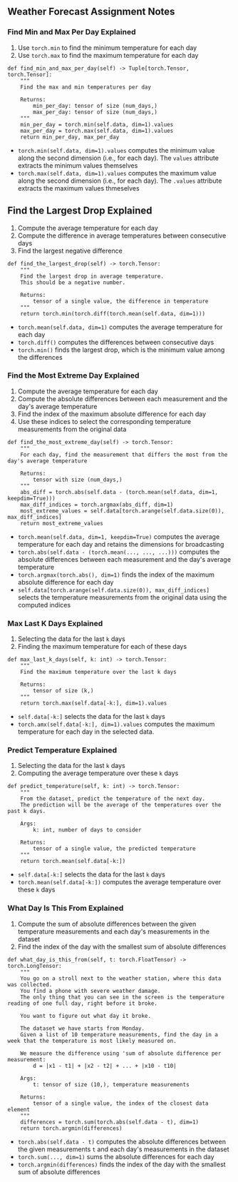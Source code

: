 ## Weather Forecast Assignment Notes

### Find Min and Max Per Day Explained

1. Use `torch.min` to find the minimum temperature for each day
2. Use `torch.max` to find the maximum temperature for each day

```python3
def find_min_and_max_per_day(self) -> Tuple[torch.Tensor, torch.Tensor]:
    """
    Find the max and min temperatures per day

    Returns:
        min_per_day: tensor of size (num_days,)
        max_per_day: tensor of size (num_days,)
    """
    min_per_day = torch.min(self.data, dim=1).values
    max_per_day = torch.max(self.data, dim=1).values
    return min_per_day, max_per_day
```

* `torch.min(self.data, dim=1).values` computes the minimum value along the second dimension (i.e., for each day). The `values` attribute extracts the minimum values themselves
* `torch.max(self.data, dim=1).values` computes the maximum value along the second dimension (i.e., for each day). The `.values` attribute extracts the maximum values thmeselves

## Find the Largest Drop Explained

1. Compute the average temperature for each day
2. Compute the difference in average temperatures between consecutive days
3. Find the largest negative difference

```python3
def find_the_largest_drop(self) -> torch.Tensor:
    """
    Find the largest drop in average temperature.
    This should be a negative number.

    Returns:
        tensor of a single value, the difference in temperature
    """
    return torch.min(torch.diff(torch.mean(self.data, dim=1)))
```

* `torch.mean(self.data, dim=1)` computes the average temperature for each day
* `torch.diff()` computes the differences between consecutive days
* `torch.min()` finds the largest drop, which is the minimum value among the differences

### Find the Most Extreme Day Explained

1. Compute the average temperature for each day
2. Compute the absolute differences between each measurement and the day's average temperature
3. Find the index of the maximum absolute difference for each day
4. Use these indices to select the corresponding temperature measurements from the original data

```python3
def find_the_most_extreme_day(self) -> torch.Tensor:
    """
    For each day, find the measurement that differs the most from the day's average temperature

    Returns:
        tensor with size (num_days,)
    """
    abs_diff = torch.abs(self.data - (torch.mean(self.data, dim=1, keepdim=True)))
    max_diff_indices = torch.argmax(abs_diff, dim=1)
    most_extreme_values = self.data[torch.arange(self.data.size(0)), max_diff_indices]
    return most_extreme_values
```

* `torch.mean(self.data, dim=1, keepdim=True)` computes the average temperature for each day and retains the dimensions for broadcasting
* `torch.abs(self.data - (torch.mean(..., ..., ...)))` computes the absolute differences between each measurement and the day's average temperature
* `torch.argmax(torch.abs(), dim=1)` finds the index of the maximum absolute difference for each day
* `self.data[torch.arange(self.data.size(0)), max_diff_indices]` selects the temperature measurements from the original data using the computed indices

### Max Last K Days Explained

1. Selecting the data for the last `k` days
2. Finding the maximum temperature for each of these days

```python3
def max_last_k_days(self, k: int) -> torch.Tensor:
    """
    Find the maximum temperature over the last k days

    Returns:
        tensor of size (k,)
    """
    return torch.max(self.data[-k:], dim=1).values
```

* `self.data[-k:]` selects the data for the last `k` days
* `torch.amx(self.data[-k:], dim=1).values` computes the maximum temperature for each day in the selected data.

### Predict Temperature Explained

1. Selecting the data for the last `k` days
2. Computing the average temperature over these `k` days

```python3
def predict_temperature(self, k: int) -> torch.Tensor:
    """
    From the dataset, predict the temperature of the next day.
    The prediction will be the average of the temperatures over the past k days.

    Args:
        k: int, number of days to consider

    Returns:
        tensor of a single value, the predicted temperature
    """
    return torch.mean(self.data[-k:])
```

* `self.data[-k:]` selects the data for the last `k` days
* `torch.mean(self.data[-k:])` computes the average temperature over these `k` days

### What Day Is This From Explained

1. Compute the sum of absolute differences between the given temperature measurements and each day's measurements in the dataset
2. Find the index of the day with the smallest sum of absolute differences

```python3
def what_day_is_this_from(self, t: torch.FloatTensor) -> torch.LongTensor:
    """
    You go on a stroll next to the weather station, where this data was collected.
    You find a phone with severe weather damage.
    The only thing that you can see in the screen is the temperature reading of one full day, right before it broke.

    You want to figure out what day it broke.

    The dataset we have starts from Monday.
    Given a list of 10 temperature measurements, find the day in a week that the temperature is most likely measured on.

    We measure the difference using 'sum of absolute difference per measurement:
        d = |x1 - t1| + |x2 - t2| + ... + |x10 - t10|

    Args:
        t: tensor of size (10,), temperature measurements

    Returns:
        tensor of a single value, the index of the closest data element
    """
    differences = torch.sum(torch.abs(self.data - t), dim=1)
    return torch.argmin(differences)
```

* `torch.abs(self.data - t)` computes the absolute differences between the given measurements `t` and each day's measurements in the dataset
* `torch.sum(..., dim=1)` sums the absolute differences for each day
* `torch.argmin(differences)` finds the index of the day with the smallest sum of absolute differences
